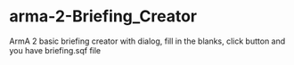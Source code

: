 # arma-2-Briefing_Creator
ArmA 2 basic briefing creator with dialog, fill in the blanks, click button and you have briefing.sqf file
